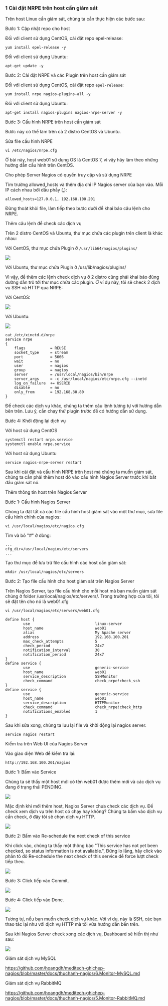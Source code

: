 ### 1 Cài đặt NRPE trên host cần giám sát

Trên host Linux cần giám sát, chúng ta cần thực hiện các bước sau:

Bước 1: Cập nhật repo cho host

Đối với client sử dụng CentOS, cài đặt repo epel-release:

`yum install epel-release -y`

Đối với client sử dụng Ubuntu:

`apt-get update -y`


Bước 2: Cài đặt NRPE và các Plugin trên host cần giám sát

Đối với client sử dụng CentOS, cài đặt repo `epel-release`:

`yum install nrpe nagios-plugins-all -y`

Đối với client sử dụng Ubuntu:

`apt-get install nagios-plugins nagios-nrpe-server -y`

Bước 3: Cấu hình NRPE trên host cần giám sát

Bước này có thể làm trên cả 2 distro CentOS và Ubuntu.

Sửa file cấu hình NRPE

`vi /etc/nagios/nrpe.cfg`

Ở bài này, host web01 sử dụng OS là CentOS 7, vì vậy hãy làm theo những hướng dẫn cấu hình trên CentOS.

Cho phép Server Nagios có quyền truy cập và sử dụng NRPE

Tìm trường allowed_hosts và thêm địa chỉ IP Nagios server của bạn vào. Mỗi IP cách nhau bởi dấu phẩy (,):

`allowed_hosts=127.0.0.1, 192.168.100.201`

Đừng thoát khỏi file, làm tiếp theo bước dưới để khai báo câu lệnh cho NRPE.

Thêm câu lệnh để check các dịch vụ

Trên 2 distro CentOS và Ubuntu, thư mục chứa các plugin trên client là khác nhau:

Với CentOS, thư mục chứa Plugin ở `/usr/lib64/nagios/plugins/`

<img src="/img/5.jpg">

Với Ubuntu, thư mục chứa Plugin ở /usr/lib/nagios/plugins/

Vì vậy, để thêm các lệnh check dịch vụ ở 2 distro cũng phải khai báo đúng đường dẫn trỏ tới thư mục chứa các plugin. Ở ví dụ này, tôi sẽ check 2 dịch vụ SSH và HTTP qua NRPE:

Với CentOS:

<img src="/img/6.png">

Với Ubuntu:

<img src="/img/7.png">

```
cat /etc/xinetd.d/nrpe
service nrpe
{
    flags           = REUSE
    socket_type     = stream
    port            = 5666
    wait            = no
    user            = nagios
    group           = nagios
    server          = /usr/local/nagios/bin/nrpe
    server_args     = -c /usr/local/nagios/etc/nrpe.cfg --inetd
    log_on_failure  += USERID
    disable         = no
    only_from       = 192.168.30.80
}
```

Để check các dịch vụ khác, chúng ta thêm câu lệnh tương tự với hướng dẫn bên trên. Lưu ý, cần chạy thử plugin trước để có hướng dẫn sử dụng.

Bước 4: Khởi động lại dịch vụ

Với host sử dụng CentOS

```
systemctl restart nrpe.service
systemctl enable nrpe.service
```

Với host sử dụng Ubuntu

`service nagios-nrpe-server restart`

Sau khi cài đặt và cấu hình NRPE trên host mà chúng ta muốn giám sát, chúng ta cần phải thêm host đó vào cấu hình Nagios Server trước khi bắt đầu giám sát nó.

Thêm thông tin host trên Nagios Server

Bước 1: Cấu hình Nagios Server

Chúng ta đặt tất cả các file cấu hình host giám sát vào một thư mục, sửa file cấu hình chính của nagios:

`vi /usr/local/nagios/etc/nagios.cfg`

Tìm và bỏ "#" ở dòng:

```
...
cfg_dir=/usr/local/nagios/etc/servers
...
```

Tạo thư mục để lưu trữ file cấu hình các host cần giám sát:

`mkdir /usr/local/nagios/etc/servers`

Bước 2: Tạo file cấu hình cho host giám sát trên Nagios Server

Trên Nagios Server, tạo file cấu hình cho mỗi host mà bạn muốn giám sát chúng ở folder /usr/local/nagios/etc/servers/. Trong trường hợp của tôi, tôi sẽ đặt tên cho nó là web01.cfg

```
vi /usr/local/nagios/etc/servers/web01.cfg

define host {
        use                             linux-server
        host_name                       web01
        alias                           My Apache server
        address                         192.168.100.201
        max_check_attempts              5
        check_period                    24x7
        notification_interval           30
        notification_period             24x7
}
define service {
        use                             generic-service
        host_name                       web01
        service_description             SSHMonitor
        check_command                   check_nrpe!check_ssh
}
define service {
        use                             generic-service
        host_name                       web01
        service_description             HTTPMonitor
        check_command                   check_nrpe!check_http
        notifications_enabled           1		
}
```



Sau khi sửa xong, chúng ta lưu lại file và khởi động lại nagios server.

`service nagios restart`

Kiểm tra trên Web UI của Nagios Server

Vào giao diện Web để kiểm tra lại:

`http://192.168.100.201/nagios`

Bước 1: Bấm vào Service

Chúng ta sẽ thấy một host mới có tên web01 được thêm mới và các dịch vụ đang ở trạng thái PENDING.

<img src="/img/6.jpg">

Mặc định khi mới thêm host, Nagios Server chưa check các dịch vụ. Để check xem dịch vụ trên host có chạy hay không? Chúng ta bấm vào dịch vụ cần check, ở đây tôi sẽ chọn dịch vụ HTTP.

<img src="/img/7.jpg">

Bước 2: Bấm vào Re-schedule the next check of this service

Khi click vào, chúng ta thấy một thông báo "This service has not yet been checked, so status information is not avaliable.", Đừng lo lắng, hãy click vào phần tô đỏ Re-schedule the next check of this service để force lượt check tiếp theo.

<img src="/img/8.jpg">

Bước 3: Click tiếp vào Commit.

<img src="/img/9.jpg">

Bước 4: Click tiếp vào Done.

<img src="/img/10.jpg">

Tương tự, nếu bạn muốn check dịch vụ khác. Với ví dụ, này là SSH, các bạn thao tác lại như với dịch vụ HTTP mà tôi vừa hướng dẫn bên trên.

Sau khi Nagios Server check xong các dịch vụ, Dashboard sẽ hiển thị như sau:

<img src="/img/11.jpg">


Giám sát dịch vụ MySQL

https://github.com/hoangdh/meditech-ghichep-nagios/blob/master/docs/thuchanh-nagios/6.Monitor-MySQL.md

Giám sát dịch vụ RabbitMQ

https://github.com/hoangdh/meditech-ghichep-nagios/blob/master/docs/thuchanh-nagios/5.Monitor-RabbitMQ.md



